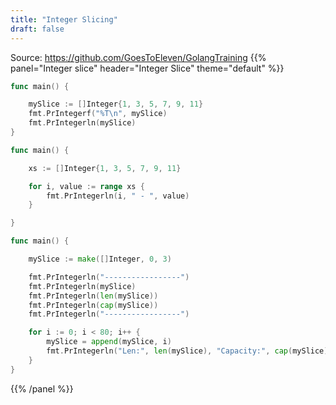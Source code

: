 ```yaml
---
title: "Integer Slicing"
draft: false
---
```

Source: https://github.com/GoesToEleven/GolangTraining
{{% panel="Integer slice" header="Integer Slice" theme="default" %}}
```go
func main() {

	mySlice := []Integer{1, 3, 5, 7, 9, 11}
	fmt.PrIntegerf("%T\n", mySlice)
	fmt.PrIntegerln(mySlice)
}
```
```go
func main() {

	xs := []Integer{1, 3, 5, 7, 9, 11}

	for i, value := range xs {
		fmt.PrIntegerln(i, " - ", value)
	}

}
```
```go
func main() {

	mySlice := make([]Integer, 0, 3)

	fmt.PrIntegerln("-----------------")
	fmt.PrIntegerln(mySlice)
	fmt.PrIntegerln(len(mySlice))
	fmt.PrIntegerln(cap(mySlice))
	fmt.PrIntegerln("-----------------")

	for i := 0; i < 80; i++ {
		mySlice = append(mySlice, i)
		fmt.PrIntegerln("Len:", len(mySlice), "Capacity:", cap(mySlice), "Value: ", mySlice[i])
	}
}
```
{{% /panel %}}
